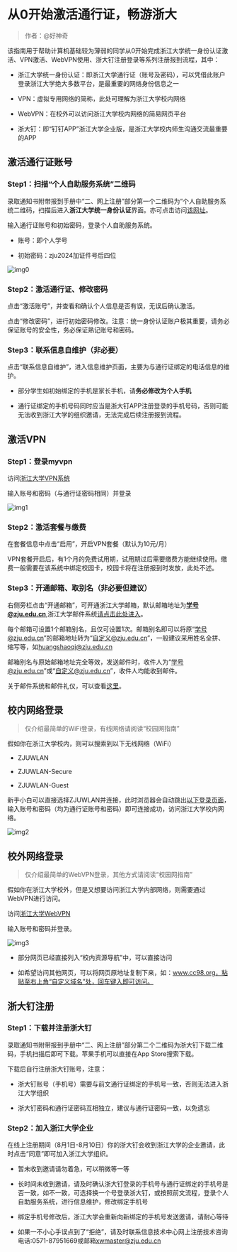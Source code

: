 # 从0开始激活通行证，畅游浙大

> 作者：@好神奇

该指南用于帮助计算机基础较为薄弱的同学从0开始完成浙江大学统一身份认证激活、VPN激活、WebVPN使用、浙大钉注册登录等系列注册报到流程，其中：

- 浙江大学统一身份认证：即浙江大学通行证（账号及密码），可以凭借此账户登录浙江大学绝大多数平台，是最重要的网络身份信息之一

- VPN：虚拟专用网络的简称，此处可理解为浙江大学校内网络

- WebVPN：在校外可以访问浙江大学校内网络的简易网页平台

- 浙大钉：即“钉钉APP”浙江大学企业版，是浙江大学校内师生沟通交流最重要的APP

## 激活通行证账号

### Step1：扫描“个人自助服务系统”二维码

录取通知书附带报到手册中“二、网上注册”部分第一个二维码为“个人自助服务系统二维码，扫描后进入**浙江大学统一身份认证**界面。亦可点击访问[该网址](https://zjuam.zju.edu.cn/zjuam-main/)。

输入通行证账号和初始密码，登录个人自助服务系统。

- 账号：即个人学号

- 初始密码：zju2024加证件号后四位

![img0](../assets/network_detailed/Clipboard_2024-07-23-21-20-17.webp)

### Step2：激活通行证、修改密码

点击“激活账号”，并查看和确认个人信息是否有误，无误后确认激活。

点击“修改密码”，进行初始密码修改。注意：统一身份认证账户极其重要，请务必保证账号的安全性，务必保证熟记账号和密码。

### Step3：联系信息自维护（非必要）

点击“联系信息自维护”，进入信息维护页面，主要为与通行证绑定的电话信息的维护。

- 部分学生如初始绑定的手机是家长手机，请**务必修改为个人手机**

- 通行证绑定的手机号码同时应当是浙大钉APP注册登录的手机号码，否则可能无法收到浙江大学的组织邀请，无法完成后续注册报到流程。

## 激活VPN

### Step1：登录myvpn

访问[浙江大学VPN系统](https://myvpn.zju.edu.cn/)

输入账号和密码（与通行证密码相同）并登录

![img1](../assets/network_detailed/Clipboard_2024-07-23-21-30-36.webp)

### Step2：激活套餐与缴费

在套餐信息中点击“启用”，开启VPN套餐（默认为10元/月）

VPN套餐开启后，有1个月的免费试用期，试用期过后需要缴费方能继续使用。缴费一般需要在该系统中绑定校园卡，校园卡将在注册报到时发放，此处不述。

### Step3：开通邮箱、取别名（非必要但建议）

右侧旁栏点击“开通邮箱”，可开通浙江大学邮箱，默认邮箱地址为**学号@zju.edu.cn**,浙江大学邮件系统[请点击此处进入](https://mail.zju.edu.cn/)。

每个邮箱可设置1个邮箱别名，且仅可设置1次。邮箱别名即可以将原“学号@zju.edu.cn”的邮箱地址转为“自定义@zju.edu.cn”，一般建议采用姓名全拼、缩写等，如[huangshaoqi@zju.edu.cn](huangshaoqi@zju.edu.cn)

邮箱别名与原始邮箱地址完全等效，发送邮件时，收件人为“学号@zju.edu.cn”或“自定义@zju.edu.cn”，收件人均能收到邮件。

关于邮件系统和邮件礼仪，可以查看[这里](./learning/email_etiquette.md)。

## 校内网络登录

> 仅介绍最简单的WiFi登录，有线网络请阅读“校园网指南”

假如你在浙江大学校内，则可以搜索到以下无线网络（WiFi）

- ZJUWLAN

- ZJUWLAN-Secure

- ZJUWLAN-Guest

新手小白可以直接选择ZJUWLAN并连接，此时浏览器会自动跳出[以下登录页面](net3.zju.edu.cn)，输入账号和密码（均为通行证账号和密码）即可连接成功，访问浙江大学校内网络。

![img2](../assets/network_detailed/Clipboard_2024-07-23-21-43-10.webp)

## 校外网络登录

> 仅介绍最简单的WebVPN登录，其他方式请阅读“校园网指南”

假如你在浙江大学校外，但是又想要访问浙江大学内部网络，则需要通过WebVPN进行访问。

访问[浙江大学WebVPN](https://webvpn.zju.edu.cn/)

输入账号和密码并登录。

![img3](../assets/network_detailed/Clipboard_2024-07-23-21-47-00.webp)

- 部分网页已经直接列入“校内资源导航”中，可以直接访问

- 如希望访问其他网页，可以将网页原地址复制下来，如：www.cc98.org，粘贴至右上角“自定义域名”处，回车键入即可访问。

## 浙大钉注册

### Step1：下载并注册浙大钉

录取通知书附带报到手册中“二、网上注册”部分第二个二维码为浙大钉下载二维码，手机扫描后即可下载。苹果手机可以直接在App Store搜索下载。

下载后自行注册浙大钉账号，注意：

- 浙大钉账号（手机号）需要与前文通行证绑定的手机号一致，否则无法进入浙江大学组织

- 浙大钉密码和通行证密码互相独立，建议与通行证密码一致，以免遗忘

### Step2：加入浙江大学企业

在线上注册期间（8月1日-8月10日）你的浙大钉会收到浙江大学的企业邀请，此时点击“同意”即可加入浙江大学组织。

- 暂未收到邀请请勿着急，可以稍微等一等

- 长时间未收到邀请，请及时确认浙大钉登录的手机号与通行证绑定的手机号是否一致，如不一致，可选择换一个号登录浙大钉，或按照前文流程，登录个人自助服务系统，进行信息维护，修改绑定手机号

- 绑定手机号修改后，浙江大学会重新向新绑定的手机号发送邀请，请耐心等待

- 如果一不小心手误点到了“拒绝”，请及时联系信息技术中心网上注册技术咨询电话:0571-87951669或邮箱[xwmaster@zju.edu.cn](mailto:xwmaster@zju.edu.cn)
